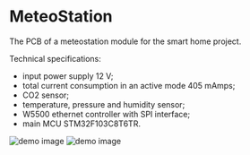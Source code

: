 # MeteoStation
The PCB of a meteostation module for the smart home project.

Technical specifications:
- input power supply 12 V;
- total current consumption in an active mode 405 mAmps;
- CO2 sensor;
- temperature, pressure and humidity sensor;
- W5500 ethernet controller with SPI interface;
- main MCU STM32F103C8T6TR.

![demo image](https://github.com/vpodlesnyi/PhotoForRepositories/blob/master/homekit12.JPG)
![demo image](https://github.com/vpodlesnyi/PhotoForRepositories/blob/master/homekit2.JPG)
